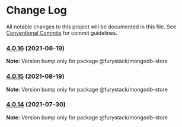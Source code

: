 # Change Log

All notable changes to this project will be documented in this file.
See [Conventional Commits](https://conventionalcommits.org) for commit guidelines.

### [4.0.16](https://github.com/furystack/core/compare/@furystack/mongodb-store@4.0.15...@furystack/mongodb-store@4.0.16) (2021-08-19)

**Note:** Version bump only for package @furystack/mongodb-store






### [4.0.15](https://github.com/furystack/core/compare/@furystack/mongodb-store@3.1.21...@furystack/mongodb-store@4.0.15) (2021-08-19)

**Note:** Version bump only for package @furystack/mongodb-store






### [4.0.14](https://github.com/furystack/core/compare/@furystack/mongodb-store@3.1.21...@furystack/mongodb-store@4.0.14) (2021-07-30)

**Note:** Version bump only for package @furystack/mongodb-store
